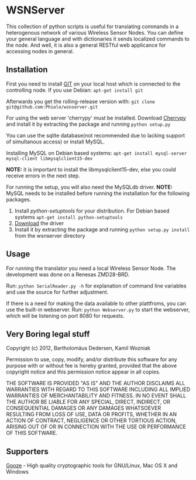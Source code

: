 WSNServer
========

This collection of python scripts is useful for translating commands in a heterogenous 
network of various Wireless Sensor Nodes. You can define your general language and 
with dictionaries it sends localized commands to the node.
And well, it is also a general RESTful web applicance for accessing nodes in general.

Installation
------------

First you need to install [GIT](http://git-scm.com/) on your local host which is connected to the controlling node.
If you use Debian: `apt-get install git`

Afterwards you get the rolling-release version with:
`git clone git@github.com:Phialo/wsnserver.git`

For using the web server 'cherrypy' must be installed.
Download [Cherrypy](http://www.cherrypy.org/wiki/CherryPyDownload) and
install it by extracting the package and running `python setup.py`
   
You can use the sqlite database(not recommended due to lacking support of simultanous access) or 
install MySQL.   

Installing MySQL on Debian based systems:
`apt-get install mysql-server mysql-client libmysqlclient15-dev`

**NOTE:** it is important to install the libmysqlclient15-dev, else you could
      receive errors in the next step.

   
For running the setup, you will also need the MySQLdb driver.
**NOTE:** MySQL needs to be installed before running the installation for the following packages.

1. Install *python-setuptools* for your distribution. For Debian based systems `apt-get install python-setuptools`
2. [Download](http://sourceforge.net/projects/mysql-python/) the driver
3. Install it by extracting the package and running `python setup.py install` from the wsnserver directory


Usage
------


For running the translator you need a local Wireless Sensor Node. The development was done on a 
Renesas ZMD28-BRD.

Run:
`python SerialReader.py -h` for explanation of command line variables and use the source for further adjustment.

If there is a need for making the data available to other plattfroms, you can use the built-in webserver.
Run:
`python Webserver.py` to start the webserver, which will be listening on port 8080 for requests.

Very Boring legal stuff
------------------

Copyright (c) 2012, Bartholomäus Dedersen, Kamil Wozniak

Permission to use, copy, modify, and/or distribute this software for any
purpose with or without fee is hereby granted, provided that the above
copyright notice and this permission notice appear in all copies.

THE SOFTWARE IS PROVIDED "AS IS" AND THE AUTHOR DISCLAIMS ALL WARRANTIES
WITH REGARD TO THIS SOFTWARE INCLUDING ALL IMPLIED WARRANTIES OF
MERCHANTABILITY AND FITNESS. IN NO EVENT SHALL THE AUTHOR BE LIABLE FOR
ANY SPECIAL, DIRECT, INDIRECT, OR CONSEQUENTIAL DAMAGES OR ANY DAMAGES
WHATSOEVER RESULTING FROM LOSS OF USE, DATA OR PROFITS, WHETHER IN AN
ACTION OF CONTRACT, NEGLIGENCE OR OTHER TORTIOUS ACTION, ARISING OUT OF
OR IN CONNECTION WITH THE USE OR PERFORMANCE OF THIS SOFTWARE.

Supporters
---------

[Gooze](http://www.gooze.eu) - High quality cryptographic tools for GNU/Linux, Mac OS X and Windows
